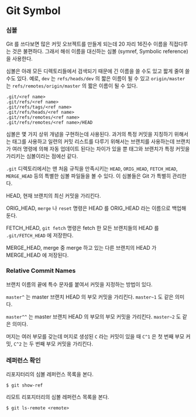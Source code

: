 # Git Symbol

### 심볼

Git 를 쓰다보면 많은 커밋 오브젝트를 만들게 되는데 20 자리 16진수 이름을 직접다루는 것은 불편하다.
그래서 해쉬 이름을 대신하는 심볼 (symref, Symbolic reference) 을 사용한다.

심볼은 아래 모든 디렉토리들에서 검색되기 때문에 긴 이름을 쓸 수도 있고 짧게 줄여 쓸 수도 있다.
예로, `dev` 는 `refs/heads/dev` 의 짧은 이름이 될 수 있고
`origin/master` 는 `refs/remotes/origin/master` 의 짧은 이름이 될 수 있다. 

	.git/<ref name>
	.git/refs/<ref name>
	.git/refs/tags/<ref name>
	.git/refs/heads/<ref name>
	.git/refs/remotes/<ref name>
	.git/refs/remotes/<ref name>/HEAD

심볼은 몇 가지 상위 개념을 구현하는데 사용된다.
과거의 특정 커밋을 지칭하기 위해서는 태그를 사용하고 일련의 커밋 리스트를 다루기 위해서는 브랜치를 사용하는데
브랜치가 여러 명령에 의해 자동 업데이트 된다는 차이가 있을 뿐 태그와 브랜치가 특정 커밋을 가리키는 심볼이라는 점에선 같다.

`.git` 디렉토리에서는 맨 처음 규칙을 만족시키는 `HEAD`, `ORIG_HEAD`, `FETCH_HEAD`, `MERGE_HEAD` 등의 특별한 심볼 파일들을 볼 수 있다. 이 심볼들은 Git 가 특별히 관리한다.

HEAD, 현재 브랜치의 최신 커밋을 가리킨다.

ORIG_HEAD, `merge` 나 `reset` 명령은 HEAD 를 ORIG_HEAD 라는 이름으로 백업해 둔다.

FETCH_HEAD, `git fetch` 명령은 fetch 한 모든 브랜치들의 HEAD 를 `.git/FETCH_HEAD` 에 저장한다.

MERGE_HEAD, merge 중 merge 하고 있는 다른 브랜치의 HEAD 가 MERGE_HEAD 에 저장된다.


### Relative Commit Names

브랜치 이름의 끝에 특수 문자를 붙여서 커밋을 지정하는 방법이 있다.

`master^` 는 master 브랜치 HEAD 의 부모 커밋을 가리킨다. `master~1` 도 같은 의미다.

`master^^` 는 master 브랜치 HEAD 의 부모의 부모 커밋을 가리킨다. `master~2` 도 같은 의미다.

머지는 여러 부모를 갖는데 머지로 생성된 `C` 라는 커밋이 있을  때
`C^1` 은 첫 번째 부모 커밋, `C^2` 는 두 번째 부모 커밋을 가리킨다.


### 레퍼런스 확인

리포지터리의 심볼 레퍼런스 목록을 본다.

	$ git show-ref

리모트 리포지터리의 심볼 레퍼런스 목록을 본다.

	$ git ls-remote <remote>

